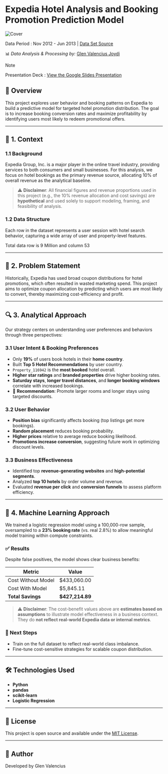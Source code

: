 # Expedia Hotel Analysis and Booking Promotion Prediction Model

![Cover](https://github.com/user-attachments/assets/dc617fa3-e298-4d75-a203-8cb4a17de1ce)


Data Period : Nov 2012 - Jun 2013 | [Data Set Source](https://www.kaggle.com/datasets/vijeetnigam26/expedia-hotel)

📊 *Data Analysis & Processing by:*  [Glen Valencius Joydi](https://github.com/glenvj-j)


> [!NOTE]
> Presentation Deck : [View the Google Slides Presentation](https://docs.google.com/presentation/d/1AWK5ecpJSKrQAWsBlVbV3jjfpSaivxST3znhYEtmc1w/edit#slide=id.p)<br>


## 📌 Overview

This project explores user behavior and booking patterns on Expedia to build a predictive model for targeted hotel promotion distribution. The goal is to increase booking conversion rates and maximize profitability by identifying users most likely to redeem promotional offers.

---

## 🏨 1. Context

### 1.1 Background

Expedia Group, Inc. is a major player in the online travel industry, providing services to both consumers and small businesses. For this analysis, we focus on hotel bookings as the primary revenue source, allocating 10% of overall revenue as the analytical baseline.

> ⚠️ **Disclaimer**: All financial figures and revenue proportions used in this project (e.g., the 10% revenue allocation and cost savings) are **hypothetical** and used solely to support modeling, framing, and feasibility of analysis.

### 1.2 Data Structure

Each row in the dataset represents a user session with hotel search behavior, capturing a wide array of user and property-level features.

Total data row is 9 Million and column 53


---

## 🎯 2. Problem Statement

Historically, Expedia has used broad coupon distributions for hotel promotions, which often resulted in wasted marketing spend. This project aims to optimize coupon allocation by predicting which users are most likely to convert, thereby maximizing cost-efficiency and profit.

---

## 🔍 3. Analytical Approach

Our strategy centers on understanding user preferences and behaviors through three perspectives:

### 3.1 User Intent & Booking Preferences

- Only **19%** of users book hotels in their **home country**.
- Built **Top 5 Hotel Recommendations** by user country.
- `Property_116942` is the **most booked** hotel overall.
- **Higher star ratings** and **branded properties** drive higher booking rates.
- **Saturday stays**, **longer travel distances**, and **longer booking windows** correlate with increased bookings.
- 📌 **Recommendation**: Promote larger rooms and longer stays using targeted discounts.

### 3.2 User Behavior

- **Position bias** significantly affects booking (top listings get more bookings).
- **Random placement** reduces booking probability.
- **Higher prices** relative to average reduce booking likelihood.
- **Promotions increase conversion**, suggesting future work in optimizing discount levels.

### 3.3 Business Effectiveness

- Identified top **revenue-generating websites** and **high-potential segments**.
- Analyzed **top 10 hotels** by order volume and revenue.
- Evaluated **revenue per click** and **conversion funnels** to assess platform efficiency.

---

## 🤖 4. Machine Learning Approach

We trained a logistic regression model using a 100,000-row sample, oversampled to a **23% booking rate** (vs. real 2.8%) to allow meaningful model training within compute constraints.

### ✅ Results

Despite false positives, the model shows clear business benefits:

| Metric                | Value            |
|----------------------|------------------|
| Cost Without Model   | $433,060.00      |
| Cost With Model      | $5,845.11        |
| **Total Savings**    | **$427,214.89**  |

> ⚠️ **Disclaimer**: The cost-benefit values above are **estimates based on assumptions** to illustrate model effectiveness in a business context. They do **not reflect real-world Expedia data or internal metrics**.

### 🔭 Next Steps

- Train on the full dataset to reflect real-world class imbalance.
- Fine-tune cost-sensitive strategies for scalable coupon distribution.

---

## 🛠️ Technologies Used

- **Python**
- **pandas**
- **scikit-learn**
- **Logistic Regression**

---

## 📄 License

This project is open source and available under the [MIT License](LICENSE).

---

## 👤 Author

Developed by Glen Valencius
